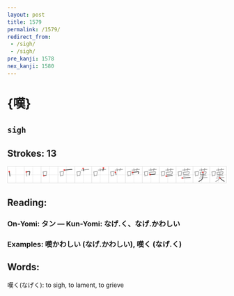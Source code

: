 ```yaml
---
layout: post
title: 1579
permalink: /1579/
redirect_from:
 - /sigh/
 - /sigh/
pre_kanji: 1578
nex_kanji: 1580
---
```


# {嘆}

## `sigh`

## Strokes: 13

<div class="stroke"><img src="../images/E59886.png" /></div>

## Reading:

### On-Yomi: タン &mdash; Kun-Yomi: なげ.く、なげ.かわしい

### Examples: 嘆かわしい (なげ.かわしい), 嘆く (なげ.く)

## Words:

嘆く(なげく): to sigh, to lament, to grieve
